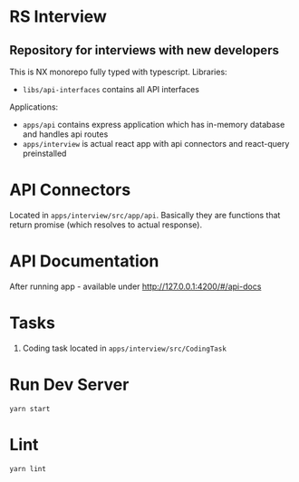 # RS Interview
## Repository for interviews with new developers

This is NX monorepo fully typed with typescript.
Libraries:
* `libs/api-interfaces` contains all API interfaces

Applications:
* `apps/api` contains express application which has in-memory database and handles api routes
* `apps/interview` is actual react app with api connectors and react-query preinstalled

# API Connectors
Located in `apps/interview/src/app/api`. Basically they are functions that return promise (which resolves to actual response).

# API Documentation
After running app - available under http://127.0.0.1:4200/#/api-docs

# Tasks
1. Coding task located in `apps/interview/src/CodingTask`

# Run Dev Server
```
yarn start
```
# Lint
```
yarn lint
```
